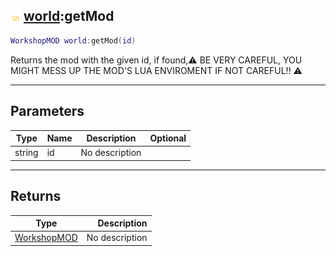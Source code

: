 ## ![shared](../../.gitbook/assets/shared.png) [world](./readme/world.md):getMod

```lua
WorkshopMOD world:getMod(id)
```

Returns the mod with the given id, if found,⚠ BE VERY CAREFUL, YOU MIGHT MESS UP THE MOD'S LUA ENVIROMENT IF NOT CAREFUL!! ⚠

------
## Parameters

| Type   | Name | Description | Optional |
| ------ | ---- | ----------- | -------: |
| string | id | No description |  |


------
## Returns

| Type   | Description |
| ------ | ----------: |
| [WorkshopMOD](./readme/workshopmod.md) | No description |


